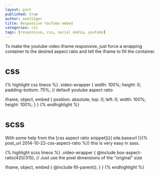 ```yaml
---
layout: post
published: true
author: axe312ger
title: Responsive YouTube embed
categories: css
tags: [responsive, css, social media, youtube]
---
```


To make the youtube video iframe responsive, just force a wrapping container to the desired aspect ratio and tell the iframe to fill the container.

# css
{% highlight css lineos %}
.video-wrapper {
  width: 100%;
  height: 0;
  padding-bottom: 75%; // default youtube aspect ratio

  iframe,
  object,
  embed {
    position: absolute;
    top: 0;
    left: 0;
    width: 100%;
    height: 100%;
  }
}
{% endhighlight %}

# scss

With some help from the [css aspect ratio snippet]({{ site.baseurl }}{% post_url 2014-10-22-css-aspect-ratio %}) this is very easy in sass.

{% highlight scss lineos %}
.video-wrapper {
  @include box-aspect-ratio(420/315); // Just use the pixel dimensions of the "original" size

  iframe,
  object,
  embed {
    @include fill-parent();
  }
}
{% endhighlight %}

